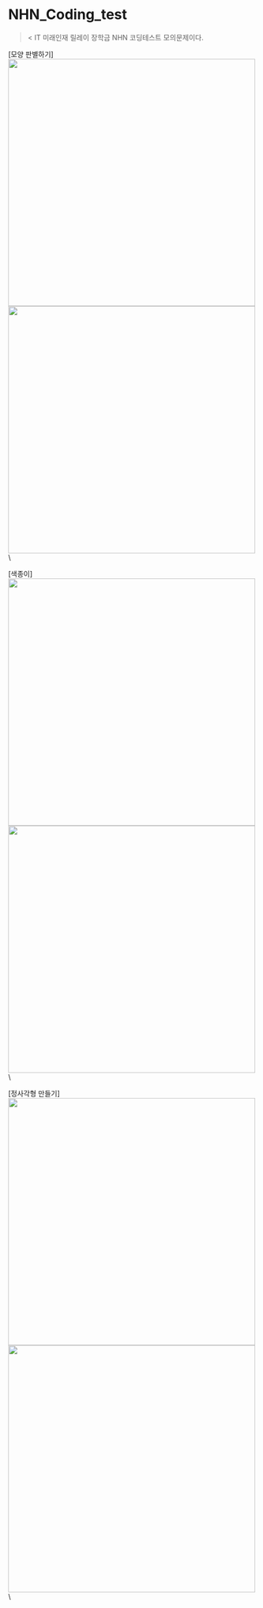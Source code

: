 # NHN_Coding_test
>&lt;
IT 미래인재 릴레이 장학금 NHN 코딩테스트 모의문제이다.

[모양 판별하기] \
<img src= "https://github.com/park-sangeun/NHN_Coding_test/assets/90459890/b0996f51-6365-4a9c-8c33-791e2c238224" width="500">
<img src="https://github.com/park-sangeun/NHN_Coding_test/assets/90459890/584fdd51-a128-4b83-9dbe-b0fc56885c0e" width="500"> \

[색종이] \
<img src="https://github.com/park-sangeun/NHN_Coding_test/assets/90459890/af5ca06c-66ad-4e9e-bc72-cda83d979fac" width="500">
<img src="https://github.com/park-sangeun/NHN_Coding_test/assets/90459890/5fbf6fc9-21f9-4ce2-acc9-e4e299b81c5f" width="500"> \

[정사각형 만들기] \
<img src="https://github.com/park-sangeun/NHN_Coding_test/assets/90459890/d96c499c-9a8f-48a9-affa-7be65730c8cc" width="500">
<img src="https://github.com/park-sangeun/NHN_Coding_test/assets/90459890/7e5247d5-7430-4df5-a2a5-639d747e4653" width="500"> \



